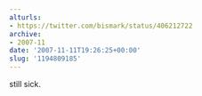 ```yaml
---
alturls:
- https://twitter.com/bismark/status/406212722
archive:
- 2007-11
date: '2007-11-11T19:26:25+00:00'
slug: '1194809185'
---
```


still sick.

